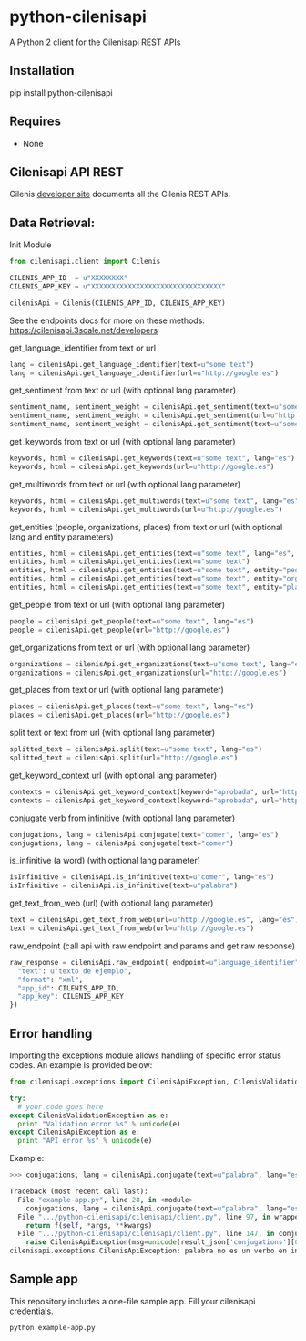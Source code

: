 
python-cilenisapi
======
A Python 2 client for the Cilenisapi REST APIs

Installation
-----
pip install python-cilenisapi

Requires
-----
  * None


Cilenisapi API REST
------------------------------
Cilenis [developer site](https://cilenisapi.3scale.net/developers) documents all the Cilenis REST APIs.
   

Data Retrieval:
-----

Init Module


``` python
from cilenisapi.client import Cilenis

CILENIS_APP_ID  = u"XXXXXXXX"
CILENIS_APP_KEY = u"XXXXXXXXXXXXXXXXXXXXXXXXXXXXXXXX"

cilenisApi = Cilenis(CILENIS_APP_ID, CILENIS_APP_KEY)
```

See the endpoints docs for more on these methods: https://cilenisapi.3scale.net/developers

get_language_identifier from text or url
``` python
lang = cilenisApi.get_language_identifier(text=u"some text")
lang = cilenisApi.get_language_identifier(url=u"http://google.es")
```            

get_sentiment from text or url (with optional lang parameter)
``` python
sentiment_name, sentiment_weight = cilenisApi.get_sentiment(text=u"some text")
sentiment_name, sentiment_weight = cilenisApi.get_sentiment(url=u"http://google.es")
sentiment_name, sentiment_weight = cilenisApi.get_sentiment(text=u"some text", lang="es")
```  

get_keywords from text or url (with optional lang parameter)
``` python
keywords, html = cilenisApi.get_keywords(text=u"some text", lang="es")
keywords, html = cilenisApi.get_keywords(url=u"http://google.es")
```  

get_multiwords from text or url (with optional lang parameter)
``` python
keywords, html = cilenisApi.get_multiwords(text=u"some text", lang="es")
keywords, html = cilenisApi.get_multiwords(url=u"http://google.es")
```  

get_entities (people, organizations, places) from text or url (with optional lang and entity parameters)
``` python
entities, html = cilenisApi.get_entities(text=u"some text", lang="es", entity="all")
entities, html = cilenisApi.get_entities(text=u"some text")
entities, html = cilenisApi.get_entities(text=u"some text", entity="people")
entities, html = cilenisApi.get_entities(text=u"some text", entity="organizations")
entities, html = cilenisApi.get_entities(text=u"some text", entity="places")
```  

get_people from text or url (with optional lang parameter)
``` python
people = cilenisApi.get_people(text=u"some text", lang="es")
people = cilenisApi.get_people(url="http://google.es")
```  

get_organizations from text or url (with optional lang parameter)
``` python
organizations = cilenisApi.get_organizations(text=u"some text", lang="es")
organizations = cilenisApi.get_organizations(url="http://google.es")
```  

get_places from text or url (with optional lang parameter)
``` python
places = cilenisApi.get_places(text=u"some text", lang="es")
places = cilenisApi.get_places(url="http://google.es")
```  

split text or text from url (with optional lang parameter)
``` python
splitted_text = cilenisApi.split(text=u"some text", lang="es")
splitted_text = cilenisApi.split(url="http://google.es")
```  

get_keyword_context url (with optional lang parameter)
``` python
contexts = cilenisApi.get_keyword_context(keyword="aprobada", url="http://google.es")
contexts = cilenisApi.get_keyword_context(keyword="aprobada", url="http://google.es", lang="es")
```  

conjugate verb from infinitive (with optional lang parameter)
``` python
conjugations, lang = cilenisApi.conjugate(text="comer", lang="es")
conjugations, lang = cilenisApi.conjugate(text="comer")
```

is_infinitive (a word) (with optional lang parameter)
``` python
isInfinitive = cilenisApi.is_infinitive(text=u"comer", lang="es")
isInfinitive = cilenisApi.is_infinitive(text=u"palabra")
```

get_text_from_web (url) (with optional lang parameter)
``` python
text = cilenisApi.get_text_from_web(url=u"http://google.es", lang="es")
text = cilenisApi.get_text_from_web(url=u"http://google.es")
```

raw_endpoint (call api with raw endpoint and params and get raw response)
``` python
raw_response = cilenisApi.raw_endpoint( endpoint=u"language_identifier", params={
  "text": u"texto de ejemplo",
  "format": "xml",
  "app_id": CILENIS_APP_ID,
  "app_key": CILENIS_APP_KEY
})
```



Error handling
------
Importing the exceptions module allows handling of specific error status codes. An example is provided below:
``` python
from cilenisapi.exceptions import CilenisApiException, CilenisValidationException

try:
  # your code goes here
except CilenisValidationException as e:
  print "Validation error %s" % unicode(e)
except CilenisApiException as e:
  print "API error %s" % unicode(e)
```


Example:
```python
>>> conjugations, lang = cilenisApi.conjugate(text=u"palabra", lang="es")

Traceback (most recent call last):
  File "example-app.py", line 28, in <module>
    conjugations, lang = cilenisApi.conjugate(text=u"palabra", lang="es")
  File ".../python-cilenisapi/cilenisapi/client.py", line 97, in wrapped_f
    return f(self, *args, **kwargs)
  File ".../python-cilenisapi/cilenisapi/client.py", line 147, in conjugate
    raise CilenisApiException(msg=unicode(result_json['conjugations'][0]['conjugation'][0]['code_tense']))
cilenisapi.exceptions.CilenisApiException: palabra no es un verbo en infinitivo
```

Sample app
------
This repository includes a one-file sample app.
Fill your cilenisapi credentials.

``` bash
python example-app.py
```

